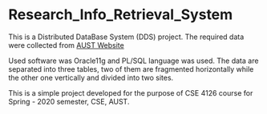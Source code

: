 # Research_Info_Retrieval_System
This is a Distributed DataBase System (DDS) project. The required data were collected from [AUST Website](https://www.aust.edu)

Used software was Oracle11g and PL/SQL language was used. The data are separated into three tables, two of them are fragmented horizontally while the other one vertically and divided into two sites.

This is a simple project developed for the purpose of CSE 4126 course for Spring - 2020 semester, CSE, AUST.
